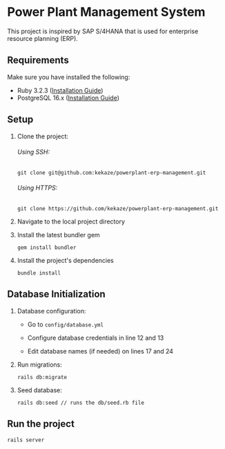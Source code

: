# Power Plant Management System

This project is inspired by SAP S/4HANA that is used for enterprise resource planning (ERP).



## Requirements
Make sure you have installed the following:
* Ruby 3.2.3 ([Installation Guide](https://guides.rubyonrails.org/getting_started.html))
* PostgreSQL 16.x ([Installation Guide](https://www.postgresql.org/download/))

## Setup
1. Clone the project:
   <h6>Using SSH: </h6>
   
   ```
   git clone git@github.com:kekaze/powerplant-erp-management.git
   ```
   
   <h6>Using HTTPS:</h6>
   
   ```
   git clone https://github.com/kekaze/powerplant-erp-management.git
   ```
2. Navigate to the local project directory
3. Install the latest bundler gem
   ```
   gem install bundler
   ```
4. Install the project's dependencies
   ```
   bundle install
   ```

## Database Initialization
1. Database configuration:
   * <p>Go to <code>config/database.yml</code></p>
   * <p>Configure database credentials in line 12 and 13</p>
   * <p>Edit database names (if needed) on lines 17 and 24</p>

2. Run migrations:
   ```
   rails db:migrate
   ```

3. Seed database:
   ```
   rails db:seed // runs the db/seed.rb file
   ```

## Run the project
  ```
  rails server
  ```
